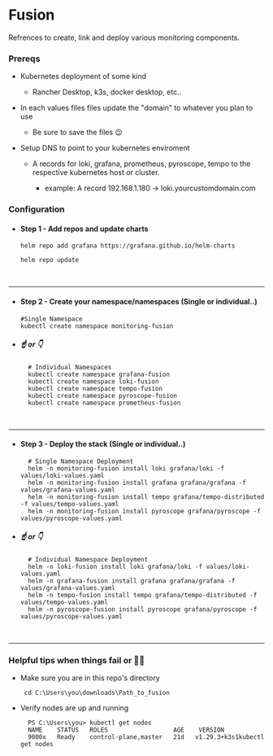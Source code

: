 # Fusion

Refrences to create, link and deploy various monitoring components.

### Prereqs
* Kubernetes deployment of some kind
    * Rancher Desktop, k3s, docker desktop, etc..

* In each values files files update the "domain" to whatever you plan to use
    * Be sure to save the files 😉
* Setup DNS to point to your kubernetes enviroment
    * A records for loki, grafana, prometheus, pyroscope, tempo to the respective kubernetes host or cluster.

        * example: A record 192.168.1.180 -> loki.yourcustomdomain.com




### Configuration

* #### Step 1 - Add repos and update charts

      helm repo add grafana https://grafana.github.io/helm-charts

      helm repo update

<br>

___
* #### Step 2 - Create your namespace/namespaces (Single or individual..)

      #Single Namespace 
      kubectl create namespace monitoring-fusion

* ##### ☝️ or 👇

        # Individual Namespaces
        kubectl create namespace grafana-fusion
        kubectl create namespace loki-fusion
        kubectl create namespace tempo-fusion
        kubectl create namespace pyroscope-fusion
        kubectl create namespace prometheus-fusion
<br>

___


* #### Step 3 - Deploy the stack (Single or individual..)


        # Single Namespace Deployment 
        helm -n monitoring-fusion install loki grafana/loki -f values/loki-values.yaml
        helm -n monitoring-fusion install grafana grafana/grafana -f values/grafana-values.yaml
        helm -n monitoring-fusion install tempo grafana/tempo-distributed -f values/tempo-values.yaml
        helm -n monitoring-fusion install pyroscope grafana/pyroscope -f values/pyroscope-values.yaml

* ##### ☝️ or 👇

        # Individual Namespace Deployment
        helm -n loki-fusion install loki grafana/loki -f values/loki-values.yaml
        helm -n grafana-fusion install grafana grafana/grafana -f values/grafana-values.yaml
        helm -n tempo-fusion install tempo grafana/tempo-distributed -f values/tempo-values.yaml
        helm -n pyroscope-fusion install pyroscope grafana/pyroscope -f values/pyroscope-values.yaml

<br>

___

### Helpful tips when things fail or ⛓️‍💥

 - Make sure you are in this repo's directory
 
        cd C:\Users\you\downloads\Path_to_fusion

- Verify nodes are up and running

        PS C:\Users\you> kubectl get nodes
        NAME    STATUS   ROLES                  AGE    VERSION
        9000x   Ready    control-plane,master   21d   v1.29.3+k3s1kubectl get nodes






